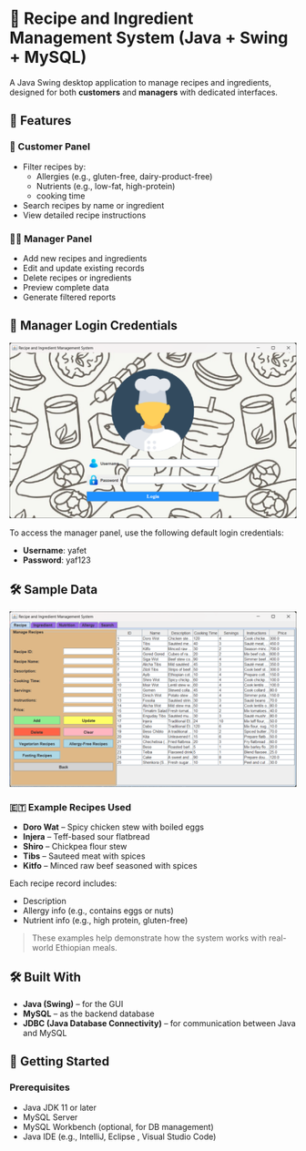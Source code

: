 # 🍲 Recipe and Ingredient Management System (Java + Swing + MySQL)

A Java Swing desktop application to manage recipes and ingredients, designed for both **customers** and **managers** with dedicated interfaces.

## 🔧 Features

### 👤 Customer Panel
- Filter recipes by:
  - Allergies (e.g., gluten-free, dairy-product-free)
  - Nutrients (e.g., low-fat, high-protein)
  - cooking time
- Search recipes by name or ingredient
- View detailed recipe instructions

### 🧑‍💼 Manager Panel
- Add new recipes and ingredients
- Edit and update existing records
- Delete recipes or ingredients
- Preview complete data
- Generate filtered reports

## 🔐 Manager Login Credentials

![image alt](https://github.com/YafetGetu/RECIPE-AND-INGREDIENT-MANAGMENT-SYSTEM/blob/c874958ac96b76bdf936b7d3fdaa7c60305b9f3a/screenshot/loginpage.png)

To access the manager panel, use the following default login credentials:

- **Username**: yafet  
- **Password**: yaf123

## 🛠️ Sample Data

![image alt](https://github.com/YafetGetu/RECIPE-AND-INGREDIENT-MANAGMENT-SYSTEM/blob/70f10920276b3305755b615a594369de0c3bf471/screenshot/CRED_RECIPE.png)

### 🇪🇹 Example Recipes Used
- **Doro Wat** – Spicy chicken stew with boiled eggs
- **Injera** – Teff-based sour flatbread
- **Shiro** – Chickpea flour stew
- **Tibs** – Sauteed meat with spices
- **Kitfo** – Minced raw beef seasoned with spices

Each recipe record includes:
- Description
- Allergy info (e.g., contains eggs or nuts)
- Nutrient info (e.g., high protein, gluten-free)

> These examples help demonstrate how the system works with real-world Ethiopian meals.


## 🛠️ Built With
- **Java (Swing)** – for the GUI
- **MySQL** – as the backend database
- **JDBC (Java Database Connectivity)** – for communication between Java and MySQL

## 🚀 Getting Started

### Prerequisites
- Java JDK 11 or later
- MySQL Server
- MySQL Workbench (optional, for DB management)
- Java IDE (e.g., IntelliJ, Eclipse , Visual Studio Code)

